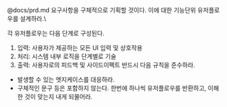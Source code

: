 @docs/prd.md 요구사항을 구체적으로 기획할 것이다. 이에 대한 기능단위 유저플로우를
  설계하라.\

  각 유저플로우는 다음 단계로 구성된다.
  1. 입력: 사용자가 제공하는 모든 UI 입력 및 상호작용
  2. 처리: 시스템 내부 로직을 단계별로 기술
  3. 출력: 사용자로의 피드백 및 사이드이펙트
  반드시 다음 규칙을 준수하라.
  - 발생할 수 있는 엣지케이스를 대응하라.
  - 구체적인 문구 등은 포함하지 않는다.
  한번에 하나씩 유저플로우를 반환하고, 이해한 것이 맞는지 내게 되물어라.